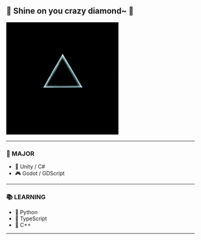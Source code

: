## 🌟 Shine on you crazy diamond~ 👋

<img src="assets/moon.gif" alt="Dark Side of the Moon" width="300"/>

---

### 🎯 MAJOR  
- 🧠 Unity / C#  
- 🎮 Godot / GDScript  

---

### 📚 LEARNING  
- 🐍 Python  
- 📜 TypeScript  
- 🧩 C++

---
